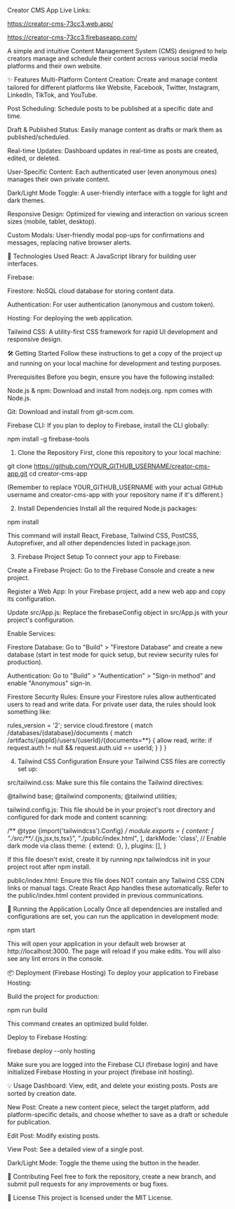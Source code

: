 Creator CMS App
Live Links:

https://creator-cms-73cc3.web.app/

https://creator-cms-73cc3.firebaseapp.com/

A simple and intuitive Content Management System (CMS) designed to help creators manage and schedule their content across various social media platforms and their own website.

✨ Features
Multi-Platform Content Creation: Create and manage content tailored for different platforms like Website, Facebook, Twitter, Instagram, LinkedIn, TikTok, and YouTube.

Post Scheduling: Schedule posts to be published at a specific date and time.

Draft & Published Status: Easily manage content as drafts or mark them as published/scheduled.

Real-time Updates: Dashboard updates in real-time as posts are created, edited, or deleted.

User-Specific Content: Each authenticated user (even anonymous ones) manages their own private content.

Dark/Light Mode Toggle: A user-friendly interface with a toggle for light and dark themes.

Responsive Design: Optimized for viewing and interaction on various screen sizes (mobile, tablet, desktop).

Custom Modals: User-friendly modal pop-ups for confirmations and messages, replacing native browser alerts.

🚀 Technologies Used
React: A JavaScript library for building user interfaces.

Firebase:

Firestore: NoSQL cloud database for storing content data.

Authentication: For user authentication (anonymous and custom token).

Hosting: For deploying the web application.

Tailwind CSS: A utility-first CSS framework for rapid UI development and responsive design.

🛠️ Getting Started
Follow these instructions to get a copy of the project up and running on your local machine for development and testing purposes.

Prerequisites
Before you begin, ensure you have the following installed:

Node.js & npm: Download and install from nodejs.org. npm comes with Node.js.

Git: Download and install from git-scm.com.

Firebase CLI: If you plan to deploy to Firebase, install the CLI globally:

npm install -g firebase-tools


1. Clone the Repository
First, clone this repository to your local machine:

git clone https://github.com/YOUR_GITHUB_USERNAME/creator-cms-app.git
cd creator-cms-app


(Remember to replace YOUR_GITHUB_USERNAME with your actual GitHub username and creator-cms-app with your repository name if it's different.)

2. Install Dependencies
Install all the required Node.js packages:

npm install


This command will install React, Firebase, Tailwind CSS, PostCSS, Autoprefixer, and all other dependencies listed in package.json.

3. Firebase Project Setup
To connect your app to Firebase:

Create a Firebase Project: Go to the Firebase Console and create a new project.

Register a Web App: In your Firebase project, add a new web app and copy its configuration.

Update src/App.js: Replace the firebaseConfig object in src/App.js with your project's configuration.

Enable Services:

Firestore Database: Go to "Build" > "Firestore Database" and create a new database (start in test mode for quick setup, but review security rules for production).

Authentication: Go to "Build" > "Authentication" > "Sign-in method" and enable "Anonymous" sign-in.

Firestore Security Rules: Ensure your Firestore rules allow authenticated users to read and write data. For private user data, the rules should look something like:

rules_version = '2';
service cloud.firestore {
  match /databases/{database}/documents {
    match /artifacts/{appId}/users/{userId}/{documents=**} {
      allow read, write: if request.auth != null && request.auth.uid == userId;
    }
  }
}


4. Tailwind CSS Configuration
Ensure your Tailwind CSS files are correctly set up:

src/tailwind.css: Make sure this file contains the Tailwind directives:

@tailwind base;
@tailwind components;
@tailwind utilities;


tailwind.config.js: This file should be in your project's root directory and configured for dark mode and content scanning:

/** @type {import('tailwindcss').Config} */
module.exports = {
  content: [
    "./src/**/*.{js,jsx,ts,tsx}",
    "./public/index.html",
  ],
  darkMode: 'class', // Enable dark mode via class
  theme: {
    extend: {},
  },
  plugins: [],
}


If this file doesn't exist, create it by running npx tailwindcss init in your project root after npm install.

public/index.html: Ensure this file does NOT contain any Tailwind CSS CDN links or manual <script src="../src/index.js"></script> tags. Create React App handles these automatically. Refer to the public/index.html content provided in previous communications.

🏃 Running the Application Locally
Once all dependencies are installed and configurations are set, you can run the application in development mode:

npm start


This will open your application in your default web browser at http://localhost:3000. The page will reload if you make edits. You will also see any lint errors in the console.

📦 Deployment (Firebase Hosting)
To deploy your application to Firebase Hosting:

Build the project for production:

npm run build


This command creates an optimized build folder.

Deploy to Firebase Hosting:

firebase deploy --only hosting


Make sure you are logged into the Firebase CLI (firebase login) and have initialized Firebase Hosting in your project (firebase init hosting).

💡 Usage
Dashboard: View, edit, and delete your existing posts. Posts are sorted by creation date.

New Post: Create a new content piece, select the target platform, add platform-specific details, and choose whether to save as a draft or schedule for publication.

Edit Post: Modify existing posts.

View Post: See a detailed view of a single post.

Dark/Light Mode: Toggle the theme using the button in the header.

🤝 Contributing
Feel free to fork the repository, create a new branch, and submit pull requests for any improvements or bug fixes.

📄 License
This project is licensed under the MIT License.
